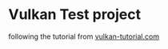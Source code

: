 # Vulkan Test project

following the tutorial from [vulkan-tutorial.com](https://vulkan-tutorial.com/)
